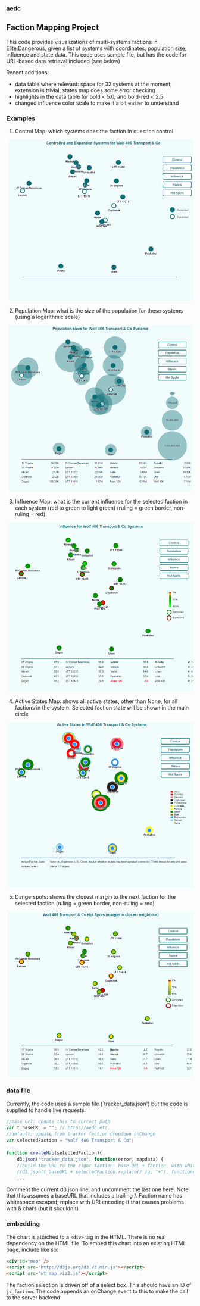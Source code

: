 ### aedc

## Faction Mapping Project

This code provides visualizations of multi-systems factions in Elite:Dangerous, given a list of systems with coordinates, population size; influence and state data. This code uses sample file, but has the code for URL-based data retrieval included (see below)

Recent additions:
- data table where relevant: space for 32 systems at the moment; extension is trivial; states map does some error checking
- highlights in the data table for bold < 5.0, and bold-red < 2.5
- changed influence color scale to make it a bit easier to understand

### Examples

1. Control Map: which systems does the faction in question control

![control](/screenshots/control.PNG)

2. Population Map: what is the size of the population for these systems (using a logarithmic scale)

![population](/screenshots/population_logscale.PNG)

3. Influence Map: what is the current influence for the selected faction in each system (red to green to light green) (ruling = green border, non-ruling = red)

![influence](/screenshots/influence.PNG)

4. Active States Map: shows all active states, other than None, for all factions in the system. Selected faction state will be shown in the main circle

![states](/screenshots/states.PNG)

5. Dangerspots: shows the closest margin to the next faction for the selected faction (ruling = green border, non-ruling = red)

![dangerspots](/screenshots/dangerspots.PNG)

### data file
Currently, the code uses a sample file (`tracker_data.json') but the code is supplied to handle live requests:

```javascript
//base url: update this to correct path
var t_baseURL = ""; // http://aedc.etc.
//default; update from tracker faction dropdown onChange
var selectedFaction = "Wolf 406 Transport & Co";
...
function createMap(selectedFaction){
    d3.json("tracker_data.json", function(error, mapdata) {
    //build the URL to the right faction: base URL + faction, with white spaces replaced with '+'
    //d3.json(t_baseURL + selectedFaction.replace(/ /g, "+"), function(error, mapdata) {
	...
```
	
Comment the current d3.json line, and uncomment the last one here. Note that this assumes a baseURL that includes a trailing /. Faction name has whitespace escaped; replace with URLencoding if that causes problems with & chars (but it shouldn't)


### embedding

The chart is attached to a `<div>` tag in the HTML. There is no real dependency on the HTML file. To embed this chart into an existing HTML page, include like so:

```html
<div id="map" />
<script src="http://d3js.org/d3.v3.min.js"></script>
<script src="wt_map_viz2.js"></script>
```

The faction selection is driven off of a select box. This should have an ID of `js_faction`. The code appends an onChange event to this to make the call to the server backend.
    
    
